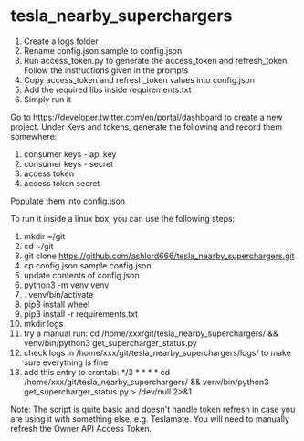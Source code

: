 # tesla_nearby_superchargers

1. Create a logs folder
2. Rename config.json.sample to config.json
3. Run access_token.py to generate the access_token and refresh_token. Follow the instructions given in the prompts
4. Copy access_token and refresh_token values into config.json
5. Add the required libs inside requirements.txt
6. Simply run it

Go to https://developer.twitter.com/en/portal/dashboard to create a new project.
Under Keys and tokens, generate the following and record them somewhere:
1. consumer keys - api key
2. consumer keys - secret
3. access token
4. access token secret

Populate them into config.json

To run it inside a linux box, you can use the following steps:
1. mkdir ~/git
2. cd ~/git
3. git clone https://github.com/ashlord666/tesla_nearby_superchargers.git
4. cp config.json.sample config.json
5. update contents of config.json
6. python3 -m venv venv
7. . venv/bin/activate
8. pip3 install wheel
9. pip3 install -r requirements.txt
10. mkdir logs
11. try a manual run: cd /home/xxx/git/tesla_nearby_superchargers/ && venv/bin/python3 get_supercharger_status.py
12. check logs in /home/xxx/git/tesla_nearby_superchargers/logs/ to make sure everything is fine
13. add this entry to crontab: */3 * * * * cd /home/xxx/git/tesla_nearby_superchargers/ && venv/bin/python3 get_supercharger_status.py > /dev/null 2>&1

Note: The script is quite basic and doesn't handle token refresh in case you are using it with something else, e.g. Teslamate. You will need to manually refresh the Owner API Access Token.
